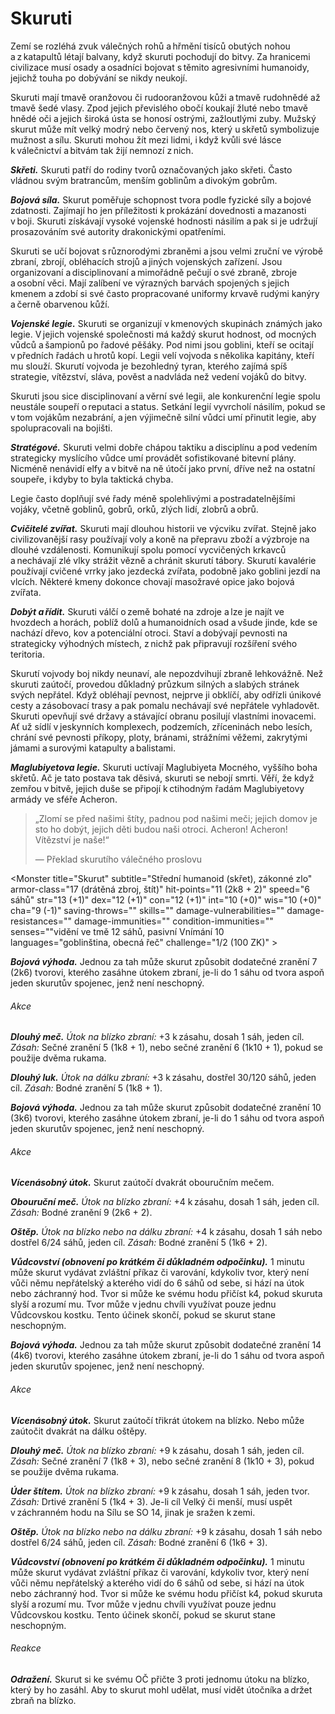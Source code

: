# Skuruti
  
Zemí se rozléhá zvuk válečných rohů a hřmění tisíců obutých nohou a z katapultů létají balvany, když skuruti pochodují do bitvy. Za hranicemi civilizace musí osady a osadníci bojovat s těmito agresivními humanoidy, jejichž touha po dobývání se nikdy neukojí.
  
Skuruti mají tmavě oranžovou či rudooranžovou kůži a tmavě rudohnědé až tmavě šedé vlasy. Zpod jejich převislého obočí koukají žluté nebo tmavě hnědé oči a jejich široká ústa se honosí ostrými, zažloutlými zuby. Mužský skurut může mít velký modrý nebo červený nos, který u skřetů symbolizuje mužnost a sílu. Skuruti mohou žít mezi lidmi, i když kvůli své lásce k válečnictví a bitvám tak žijí nemnozí z nich.
  
***Skřeti.*** Skuruti patří do rodiny tvorů označovaných jako skřeti. Často vládnou svým bratrancům, menším goblinům a divokým gobrům.
  
***Bojová síla.*** Skurut poměřuje schopnost tvora podle fyzické síly a bojové zdatnosti. Zajímají ho jen příležitosti k prokázání dovednosti a mazanosti v boji. Skuruti získávají vysoké vojenské hodnosti násilím a pak si je udržují prosazováním své autority drakonickými opatřeními.
  
Skuruti se učí bojovat s různorodými zbraněmi a jsou velmi zruční ve výrobě zbraní, zbrojí, obléhacích strojů a jiných vojenských zařízení. Jsou organizovaní a disciplinovaní a mimořádně pečují o své zbraně, zbroje a osobní věci. Mají zalíbení ve výrazných barvách spojených s jejich kmenem a zdobí si své často propracované uniformy krvavě rudými kanýry a černě obarvenou kůží.
  
***Vojenské legie.*** Skuruti se organizují v kmenových skupinách známých jako legie. V jejich vojenské společnosti má každý skurut hodnost, od mocných vůdců a šampionů po řadové pěšáky. Pod nimi jsou goblini, kteří se ocitají v předních řadách u hrotů kopí. Legii velí vojvoda s několika kapitány, kteří mu slouží. Skurutí vojvoda je bezohledný tyran, kterého zajímá spíš strategie, vítězství, sláva, pověst a nadvláda než vedení vojáků do bitvy.
  
Skuruti jsou sice disciplinovaní a věrní své legii, ale konkurenční legie spolu neustále soupeří o reputaci a status. Setkání legií vyvrcholí násilím, pokud se v tom vojákům nezabrání, a jen výjimečně silní vůdci umí přinutit legie, aby spolupracovali na bojišti.
  
***Stratégové.*** Skuruti velmi dobře chápou taktiku a disciplínu a pod vedením strategicky myslícího vůdce umí provádět sofistikované bitevní plány. Nicméně nenávidí elfy a v bitvě na ně útočí jako první, dříve než na ostatní soupeře, i kdyby to byla taktická chyba.
  
Legie často doplňují své řady méně spolehlivými a postradatelnějšími vojáky, včetně goblinů, gobrů, orků, zlých lidí, zlobrů a obrů.
  
***Cvičitelé zvířat.*** Skuruti mají dlouhou historii ve výcviku zvířat. Stejně jako civilizovanější rasy používají voly a koně na přepravu zboží a výzbroje na dlouhé vzdálenosti. Komunikují spolu pomocí vycvičených krkavců a nechávají zlé vlky strážit vězně a chránit skurutí tábory. Skurutí kavalérie používají cvičené vrrky jako jezdecká zvířata, podobně jako goblini jezdí na vlcích. Některé kmeny dokonce chovají masožravé opice jako bojová zvířata.

***Dobýt a řídit.*** Skuruti válčí o země bohaté na zdroje a lze je najít ve hvozdech a horách, poblíž dolů a humanoidních osad a všude jinde, kde se nachází dřevo, kov a potenciální otroci. Staví a dobývají pevnosti na strategicky výhodných místech, z nichž pak připravují rozšíření svého teritoria.
  
Skurutí vojvody boj nikdy neunaví, ale nepozdvihují zbraně lehkovážně. Než skuruti zaútočí, provedou důkladný průzkum silných a slabých stránek svých nepřátel. Když obléhají pevnost, nejprve ji obklíčí, aby odřízli únikové cesty a zásobovací trasy a pak pomalu nechávají své nepřátele vyhladovět. Skuruti opevňují své državy a stávající obranu posilují vlastními inovacemi. Ať už sídlí v jeskynních komplexech, podzemích, zříceninách nebo lesích, chrání své pevnosti příkopy, ploty, bránami, strážními věžemi, zakrytými jámami a surovými katapulty a balistami.
 
***Maglubiyetova legie.*** Skuruti uctívají Maglubiyeta Mocného, vyššího boha skřetů. Ač je tato postava tak děsivá, skuruti se nebojí smrti. Věří, že když zemřou v bitvě, jejich duše se připojí k ctihodným řadám Maglubiyetovy armády ve sféře Acheron.

> „Zlomí se před našimi štíty, 
> padnou pod našimi meči; 
> jejich domov je sto ho dobýt, 
> jejich děti budou naši otroci. 
> Acheron\! Acheron\! 
> Vítězství je naše\!“
>  
>— Překlad skurutího válečného proslovu

<Monster 
    title="Skurut"
    subtitle="Střední humanoid (skřet), zákonné zlo"
    armor-class="17 (drátěná zbroj, štít)"
    hit-points="11 (2k8 + 2)"
    speed="6 sáhů"
    str="13 (+1)"
    dex="12 (+1)"
    con="12 (+1)"
    int="10 (+0)"
    wis="10 (+0)"
    cha="9 (-1)"
    saving-throws=""
    skills=""
    damage-vulnerabilities=""
    damage-resistances=""
    damage-immunities=""
    condition-immunities=""
    senses=""vidění ve tmě 12 sáhů, pasivní Vnímání 10
    languages="goblinština, obecná řeč"
    challenge="1/2 (100 ZK)"
    >  
 
***Bojová výhoda.*** Jednou za tah může skurut způsobit dodatečné zranění 7 (2k6) tvorovi, kterého zasáhne útokem zbraní, je-li do 1 sáhu od tvora aspoň jeden skurutův spojenec, jenž není neschopný.
  
###### Akce
  
***Dlouhý meč.*** *Útok na blízko zbraní:* +3 k zásahu, dosah 1 sáh, jeden cíl. *Zásah:* Sečné zranění 5 (1k8 + 1), nebo sečné zranění 6 (1k10 + 1), pokud se použije dvěma rukama.
  
***Dlouhý luk.*** *Útok na dálku zbraní:* +3 k zásahu, dostřel 30/120 sáhů, jeden cíl. *Zásah:* Bodné zranění 5 (1k8 + 1).

</Monster>

<Monster 
    title="Skurutí kapitán"
    subtitle="Střední humanoid (skřet), zákonné zlo"
    armor-class="17 (poloplátová zbroj)"
    hit-points="39 (6k8 + 12)"
    speed="6 sáhů"
    str="15 (+2)"
    dex="14 (+2)"
    con="14 (+2)"
    int="12 (+1)"
    wis="10 (+0)"
    cha="13 (+1)"
    saving-throws=""
    skills=""
    damage-vulnerabilities=""
    damage-resistances=""
    damage-immunities=""
    condition-immunities=""
    senses="vidění ve tmě 12 sáhů, pasivní Vnímání 10"
    languages="goblinština, obecná řeč"
    challenge="3 (700 ZK)"
    >    
  
***Bojová výhoda.*** Jednou za tah může skurut způsobit dodatečné zranění 10 (3k6) tvorovi, kterého zasáhne útokem zbraní, je-li do 1 sáhu od tvora aspoň jeden skurutův spojenec, jenž není neschopný.
  
###### Akce
  
***Vícenásobný útok.*** Skurut zaútočí dvakrát obouručním mečem.
  
***Obouruční meč.*** *Útok na blízko zbraní:* +4 k zásahu, dosah 1 sáh, jeden cíl. *Zásah:* Bodné zranění 9 (2k6 + 2).
  
***Oštěp.*** *Útok na blízko nebo na dálku zbraní:* +4 k zásahu, dosah 1 sáh nebo dostřel 6/24 sáhů, jeden cíl. *Zásah:* Bodné zranění 5 (1k6 + 2).
  
***Vůdcovství (obnovení po krátkém či důkladném odpočinku).*** 1 minutu může skurut vydávat zvláštní příkaz či varování, kdykoliv tvor, který není vůči němu nepřátelský a kterého vidí do 6 sáhů od sebe, si hází na útok nebo záchranný hod. Tvor si může ke svému hodu přičíst k4, pokud skuruta slyší a rozumí mu. Tvor může v jednu chvíli využívat pouze jednu Vůdcovskou kostku. Tento účinek skončí, pokud se skurut stane neschopným.

</Monster>

<Monster 
    title="Skurutí vojvoda"
    subtitle="Střední humanoid (skřet), zákonné zlo"
    armor-class="20 (plátová zbroj, štít)"
    hit-points="97 (13k8 + 39)"
    speed="6 sáhů"
    str="16 (+3)"
    dex="14 (+2)"
    con="16 (+3)"
    int="14 (+2)"
    wis="11 (+0)"
    cha="15 (+2)"
    saving-throws="Int +5, Mdr +3, Cha +5"
    skills=""
    damage-vulnerabilities=""
    damage-resistances=""
    damage-immunities=""
    condition-immunities=""
    senses="vidění ve tmě 12 sáhů, pasivní Vnímání 10"
    languages="goblinština, obecná řeč"
    challenge="6 (2 300 ZK)"
    >  
 
***Bojová výhoda.*** Jednou za tah může skurut způsobit dodatečné zranění 14 (4k6) tvorovi, kterého zasáhne útokem zbraní, je-li do 1 sáhu od tvora aspoň jeden skurutův spojenec, jenž není neschopný.
  
###### Akce
  
***Vícenásobný útok.*** Skurut zaútočí třikrát útokem na blízko. Nebo může zaútočit dvakrát na dálku oštěpy.
  
***Dlouhý meč.*** *Útok na blízko zbraní:* +9 k zásahu, dosah 1 sáh, jeden cíl. *Zásah:* Sečné zranění 7 (1k8 + 3), nebo sečné zranění 8 (1k10 + 3), pokud se použije dvěma rukama.
  
***Úder štítem.*** *Útok na blízko zbraní:* +9 k zásahu, dosah 1 sáh, jeden tvor. *Zásah:* Drtivé zranění 5 (1k4 + 3). Je-li cíl Velký či menší, musí uspět v záchranném hodu na Sílu se SO 14, jinak je sražen k zemi.
  
***Oštěp.*** *Útok na blízko nebo na dálku zbraní:* +9 k zásahu, dosah 1 sáh nebo dostřel 6/24 sáhů, jeden cíl. *Zásah:* Bodné zranění 6 (1k6 + 3).
  
***Vůdcovství (obnovení po krátkém či důkladném odpočinku).*** 1 minutu může skurut vydávat zvláštní příkaz či varování, kdykoliv tvor, který není vůči němu nepřátelský a kterého vidí do 6 sáhů od sebe, si hází na útok nebo záchranný hod. Tvor si může ke svému hodu přičíst k4, pokud skuruta slyší a rozumí mu. Tvor může v jednu chvíli využívat pouze jednu Vůdcovskou kostku. Tento účinek skončí, pokud se skurut stane neschopným.
  
###### Reakce
  
***Odražení.*** Skurut si ke svému OČ přičte 3 proti jednomu útoku na blízko, který by ho zasáhl. Aby to skurut mohl udělat, musí vidět útočníka a držet zbraň na blízko.

</Monster>  
